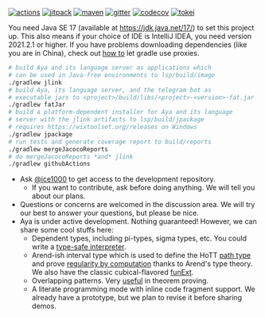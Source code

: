 [![actions]](https://github.com/aya-prover/aya-dev/actions/workflows/gradle-check.yml)
[![jitpack]](https://jitpack.io/#aya-prover/aya-dev)
[![maven]](https://repo1.maven.org/maven2/org/aya-prover)
[![gitter]](https://gitter.im/aya-prover/community?utm_source=badge&utm_medium=badge&utm_campaign=pr-badge)
[![codecov]](https://codecov.io/gh/aya-prover/aya-dev)
[![tokei]](https://github.com/XAMPPRocky/tokei)

You need Java SE 17 (available at <https://jdk.java.net/17/>) to set this project up.
This also means if your choice of IDE is IntelliJ IDEA, you need version 2021.2.1 or higher.
If you have problems downloading dependencies (like you are in China), check out [how to][proxy] let
gradle use proxies.

```bash
# build Aya and its language server as applications which
# can be used in Java-free environments to lsp/build/image
./gradlew jlink
# build Aya, its language server, and the telegram bot as
# executable jars to <project>/build/libs/<project>-<version>-fat.jar
./gradlew fatJar
# build a platform-dependent installer for Aya and its language
# server with the jlink artifacts to lsp/build/jpackage
# requires https://wixtoolset.org/releases on Windows
./gradlew jpackage
# run tests and generate coverage report to build/reports
./gradlew mergeJacocoReports
# do mergeJacocoReports *and* jlink
./gradlew githubActions
```

+ Ask [@ice1000] to get access to the development repository.
  + If you want to contribute, ask before doing anything.
    We will tell you about our plans.
+ Questions or concerns are welcomed in the discussion area. 
  We will try our best to answer your questions, but please be nice.
+ Aya is under active development. Nothing guaranteed! However, we can share some cool stuffs here:
  + Dependent types, including pi-types, sigma types, etc. You could write a [type-safe interpreter][gadt].
  + Arend-ish interval type which is used to define the HoTT [path type][path]
    and prove [regularity by computation][regularity] thanks to Arend's type theory.
    We also have the classic cubical-flavored [funExt].
  + Overlapping patterns. Very [useful][oop] in theorem proving.
  + A literate programming mode with inline code fragment support.
    We already have a prototype, but we plan to revise it before sharing demos.

[@ice1000]: https://github.com/ice1000
[actions]: https://github.com/aya-prover/aya-dev/actions/workflows/gradle-check.yml/badge.svg
[codecov]: https://img.shields.io/codecov/c/github/aya-prover/aya-dev?logo=codecov&logoColor=white
[gitter]: https://img.shields.io/gitter/room/aya-prover/community?color=cyan&logo=gitter
[jitpack]: https://img.shields.io/jitpack/v/github/aya-prover/aya-dev?logo=github
[tokei]: https://img.shields.io/tokei/lines/github/aya-prover/aya-dev?logo=java
[maven]: https://img.shields.io/maven-central/v/org.aya-prover/base?logo=gradle
[oop]: base/src/test/resources/success/add-comm.aya
[path]: base/src/test/resources/success/cong-sym-trans.aya
[proxy]: https://docs.gradle.org/current/userguide/build_environment.html#sec:accessing_the_web_via_a_proxy
[gadt]: base/src/test/resources/success/type-safe-norm.aya
[regularity]: base/src/test/resources/success/regularity.aya
[funExt]: base/src/test/resources/success/funExt.aya
